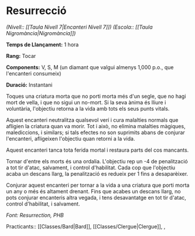 # Resurrecció

*(Nivell:: [[Taula Nivell 7|Encanteri Nivell 7]]) (Escola:: [[Taula Nigromància|Nigromància]])*

**Temps de Llançament:** 1 hora

**Rang:** Tocar

**Components:** V, S, M (un diamant que valgui almenys 1,000 p.o., que l'encanteri consumeix)

**Duració:** Instantani

Toques una criatura morta que no porti morta més d'un segle, que no hagi mort de vella, i que no sigui un no-mort. Si la seva ànima és lliure i voluntària, l'objectiu retorna a la vida amb tots els seus punts vitals.

Aquest encanteri neutralitza qualsevol verí i cura malalties normals que afligien la criatura quan va morir. Tot i això, no elimina malalties màgiques, malediccions, i similars; si tals efectes no son suprimits abans de conjurar l'encanteri, afligeixen l'objectiu quan retorni a la vida.

Aquest encanteri tanca tota ferida mortal i restaura parts del cos mancants.

Tornar d'entre els morts és una ordalia. L'objectiu rep un -4 de penalització a tot tir d'atac, salvament, i control d'habilitat. Cada cop que l'objectiu acaba un descans llarg, la penalització es redueix per 1 fins a desaparèixer.

Conjurar aquest encanteri per tornar a la vida a una criatura que porti morta un any o més és altament drenant. Fins que acabes un descans llarg, no pots conjurar encanteris altra vegada, i tens desavantatge en tot tir d'atac, control d'habilitat, i salvament.


*Font: Resurrection, PHB*



Practicants:: [[Classes/Bard|Bard]], [[Classes/Clergue|Clergue]], ,